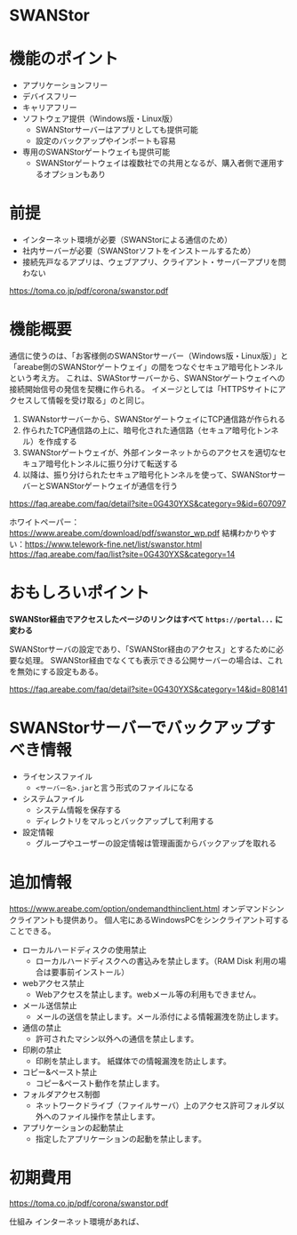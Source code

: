 
# SWANStor

# 機能のポイント
- アプリケーションフリー
- デバイスフリー
- キャリアフリー
- ソフトウェア提供（Windows版・Linux版）
    - SWANStorサーバーはアプリとしても提供可能
    - 設定のバックアップやインポートも容易
- 専用のSWANStorゲートウェイも提供可能
    - SWANStorゲートウェイは複数社での共用となるが、購入者側で運用するオプションもあり

# 前提
- インターネット環境が必要（SWANStorによる通信のため）
- 社内サーバーが必要（SWANStorソフトをインストールするため）
- 接続先戸なるアプリは、ウェブアプリ、クライアント・サーバーアプリを問わない

https://toma.co.jp/pdf/corona/swanstor.pdf



# 機能概要
通信に使うのは、「お客様側のSWANStorサーバー（Windows版・Linux版）」と「areabe側のSWANStorゲートウェイ」の間をつなぐセキュア暗号化トンネルという考え方。
これは、SWAStorサーバーから、SWANStorゲートウェイへの接続開始信号の発信を契機に作られる。
イメージとしては「HTTPSサイトにアクセスして情報を受け取る」のと同じ。

1. SWANstorサーバーから、SWANStorゲートウェイにTCP通信路が作られる
2. 作られたTCP通信路の上に、暗号化された通信路（セキュア暗号化トンネル）を作成する
3. SWANStorゲートウェイが、外部インターネットからのアクセスを適切なセキュア暗号化トンネルに振り分けて転送する
4. 以降は、振り分けられたセキュア暗号化トンネルを使って、SWANStorサーバーとSWANStorゲートウェイが通信を行う

https://faq.areabe.com/faq/detail?site=0G430YXS&category=9&id=607097

ホワイトペーパー：https://www.areabe.com/download/pdf/swanstor_wp.pdf
結構わかりやすい：https://www.telework-fine.net/list/swanstor.html
https://faq.areabe.com/faq/list?site=0G430YXS&category=14


# おもしろいポイント
**SWANStor経由でアクセスしたページのリンクはすべて `https://portal...` に変わる**

SWANStorサーバの設定であり、「SWANStor経由のアクセス」とするために必要な処理。
SWANStor経由でなくても表示できる公開サーバーの場合は、これを無効にする設定もある。

https://faq.areabe.com/faq/detail?site=0G430YXS&category=14&id=808141



# SWANStorサーバーでバックアップすべき情報
- ライセンスファイル
    - `<サーバー名>.jar`と言う形式のファイルになる
- システムファイル
    - システム情報を保存する
    - ディレクトリをマルっとバックアップして利用する
- 設定情報
    - グループやユーザーの設定情報は管理画面からバックアップを取れる

# 追加情報
https://www.areabe.com/option/ondemandthinclient.html
オンデマンドシンクライアントも提供あり。
個人宅にあるWindowsPCをシンクライアント可することできる。

- ローカルハードディスクの使用禁止
    - ローカルハードディスクへの書込みを禁止します。（RAM Disk 利用の場合は要事前インストール）
- webアクセス禁止
    - Webアクセスを禁止します。webメール等の利用もできません。
- メール送信禁止
    - メールの送信を禁止します。メール添付による情報漏洩を防止します。
- 通信の禁止
    - 許可されたマシン以外への通信を禁止します。
- 印刷の禁止
    - 印刷を禁止します。 紙媒体での情報漏洩を防止します。
- コピー&ペースト禁止
    - コピー&ペースト動作を禁止します。
- フォルダアクセス制御
    - ネットワークドライブ（ファイルサーバ）上のアクセス許可フォルダ以外へのファイル操作を禁止します。
- アプリケーションの起動禁止
    - 指定したアプリケーションの起動を禁止します。

# 初期費用
https://toma.co.jp/pdf/corona/swanstor.pdf

仕組み
インターネット環境があれば、

